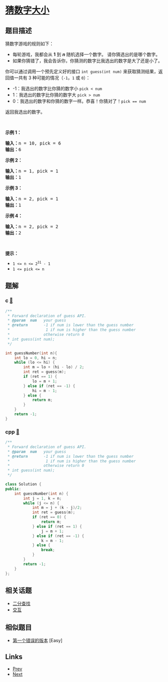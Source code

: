 
# [猜数字大小](https://leetcode-cn.com/problems/guess-number-higher-or-lower)

## 题目描述

<p>猜数字游戏的规则如下：</p>

<ul>
	<li>每轮游戏，我都会从 <strong>1</strong> 到 <em><strong>n</strong></em> 随机选择一个数字。 请你猜选出的是哪个数字。</li>
	<li>如果你猜错了，我会告诉你，你猜测的数字比我选出的数字是大了还是小了。</li>
</ul>

<p>你可以通过调用一个预先定义好的接口 <code>int guess(int num)</code> 来获取猜测结果，返回值一共有 3 种可能的情况（<code>-1</code>，<code>1</code> 或 <code>0</code>）：</p>

<ul>
	<li>-1：我选出的数字比你猜的数字小 <code>pick < num</code></li>
	<li>1：我选出的数字比你猜的数字大 <code>pick > num</code></li>
	<li>0：我选出的数字和你猜的数字一样。恭喜！你猜对了！<code>pick == num</code></li>
</ul>

<p>返回我选出的数字。</p>

<p> </p>

<p><strong>示例 1：</strong></p>

<pre>
<strong>输入：</strong>n = 10, pick = 6
<strong>输出：</strong>6
</pre>

<p><strong>示例 2：</strong></p>

<pre>
<strong>输入：</strong>n = 1, pick = 1
<strong>输出：</strong>1
</pre>

<p><strong>示例 3：</strong></p>

<pre>
<strong>输入：</strong>n = 2, pick = 1
<strong>输出：</strong>1
</pre>

<p><strong>示例 4：</strong></p>

<pre>
<strong>输入：</strong>n = 2, pick = 2
<strong>输出：</strong>2
</pre>

<p> </p>

<p><strong>提示：</strong></p>

<ul>
	<li><code>1 <= n <= 2<sup>31</sup> - 1</code></li>
	<li><code>1 <= pick <= n</code></li>
</ul>


## 题解

### c [🔗](guess-number-higher-or-lower.c) 
```c
/** 
 * Forward declaration of guess API.
 * @param  num   your guess
 * @return 	     -1 if num is lower than the guess number
 *			      1 if num is higher than the guess number
 *               otherwise return 0
 * int guess(int num);
 */

int guessNumber(int n){
    int lo = 0, hi = n;
    while (lo <= hi) {
        int m = lo + (hi - lo) / 2;
        int ret = guess(m);
        if (ret == 1) {
            lo = m + 1;
        } else if (ret == -1) {
            hi = m - 1;
        } else {
            return m;
        }
    }
    return -1;
}
```
### cpp [🔗](guess-number-higher-or-lower.cpp) 
```cpp
/** 
 * Forward declaration of guess API.
 * @param  num   your guess
 * @return 	     -1 if num is lower than the guess number
 *			      1 if num is higher than the guess number
 *               otherwise return 0
 * int guess(int num);
 */

class Solution {
public:
    int guessNumber(int n) {
        int j = 1, k = n;
        while (j <= n) {
            int m = j + (k - j)/2;
            int ret = guess(m);
            if (ret == 0) {
                return m;
            } else if (ret == 1) {
                j = m + 1;
            } else if (ret == -1) {
                k = m - 1;
            } else {
                break;
            }
        } 
        return -1;
    }
};
```


## 相关话题

- [二分查找](../../tags/binary-search.md) 
- [交互](../../tags/interactive.md) 


## 相似题目

- [第一个错误的版本](../first-bad-version/README.md)  [Easy] 


## Links

- [Prev](../sum-of-two-integers/README.md) 
- [Next](../linked-list-random-node/README.md) 

